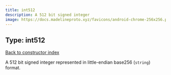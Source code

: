 ```yaml
---
title: int512
description: A 512 bit signed integer
image: https://docs.madelineproto.xyz/favicons/android-chrome-256x256.png
---
```

## Type: int512  
[Back to constructor index](index.md)

A 512 bit signed integer represented in little-endian base256 (`string`) format.
